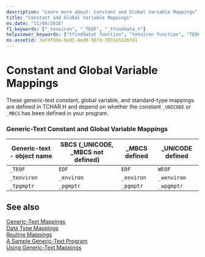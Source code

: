 ```yaml
---
description: "Learn more about: Constant and Global Variable Mappings"
title: "Constant and Global Variable Mappings"
ms.date: "11/04/2016"
f1_keywords: ["_tenviron", "_TEOF", "_tfinddata_t"]
helpviewer_keywords: ["tfinddatat function", "tenviron function", "TEOF type", "_TEOF type", "generic-text mappings", "_tenviron function", "_tfinddata_t function"]
ms.assetid: 3af4fd3e-9ed5-4ed9-96fd-7031e5126fd1
---
```

# Constant and Global Variable Mappings

These generic-text constant, global variable, and standard-type mappings are defined in TCHAR.H and depend on whether the constant `_UNICODE` or `_MBCS` has been defined in your program.

### Generic-Text Constant and Global Variable Mappings

|Generic-text - object name|SBCS (_UNICODE, _MBCS not defined)|_MBCS defined|_UNICODE defined|
|----------------------------------|--------------------------------------------|--------------------|-----------------------|
|`_TEOF`|`EOF`|`EOF`|`WEOF`|
|`_tenviron`|`_environ`|`_environ`|`_wenviron`|
|`_tpgmptr`|`_pgmptr`|`_pgmptr`|`_wpgmptr`|

## See also

[Generic-Text Mappings](../c-runtime-library/generic-text-mappings.md)<br/>
[Data Type Mappings](../c-runtime-library/data-type-mappings.md)<br/>
[Routine Mappings](../c-runtime-library/routine-mappings.md)<br/>
[A Sample Generic-Text Program](../c-runtime-library/a-sample-generic-text-program.md)<br/>
[Using Generic-Text Mappings](../c-runtime-library/using-generic-text-mappings.md)
